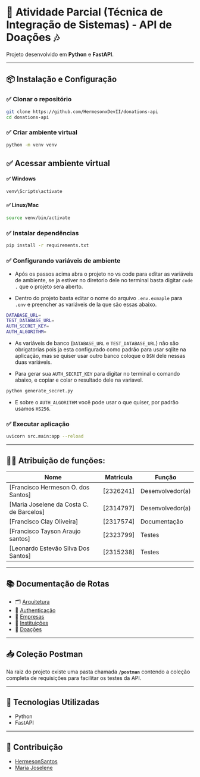 # 🐍 Atividade Parcial (Técnica de Integração de Sistemas) - API de Doações 🎶

Projeto desenvolvido em **Python** e **FastAPI**.

---

## 📦 Instalação e Configuração

### ✅ Clonar o repositório
```bash
git clone https://github.com/HermesonxDevII/donations-api
cd donations-api
```

### ✅ Criar ambiente virtual
```bash
python -m venv venv
```

## ✅ Acessar ambiente virtual

#### ✅ Windows
```bash
venv\Scripts\activate
```

#### ✅ Linux/Mac
```bash
source venv/bin/activate
```

### ✅ Instalar dependências
```bash
pip install -r requirements.txt
```

### ✅ Configurando variáveis de ambiente

- Após os passos acima abra o projeto no vs code para editar as variáveis de ambiente, se ja estiver no diretorio dele no terminal basta digitar `code .` que o projeto sera aberto.

- Dentro do projeto basta editar o nome do arquivo `.env.exmaple` para `.env` e preencher as variáveis de la que são essas abaixo.

```bash
DATABASE_URL=
TEST_DATABASE_URL=
AUTH_SECRET_KEY=
AUTH_ALGORITHM=
```

- As variáveis de banco (`DATABASE_URL` e `TEST_DATABASE_URL`) não são obrigatorias pois ja esta configurado como padrão para usar sqlite na aplicação, mas se quiser usar outro banco coloque o `DSN` dele nessas duas variáveis.

- Para gerar sua `AUTH_SECRET_KEY` para digitar no terminal o comando abaixo, e copiar e colar o resultado dele na variavel.

```bash
python generate_secret.py
```

- E sobre o `AUTH_ALGORITHM` você pode usar o que quiser, por padrão usamos `HS256`.

### ✅ Executar aplicação
```bash
uvicorn src.main:app --reload
```

---

## 👩‍💻 Atribuição de funções:
| Nome                                     | Matricula  | Função                     |
| ---------------------------------------- | ---------- | -------------------------- |
| [Francisco Hermeson O. dos Santos]       | [2326241]  | Desenvolvedor(a)           |
| [Maria Joselene da Costa C. de Barcelos] | [2314797]  | Desenvolvedor(a)           |
| [Francisco Clay Oliveira]                | [2317574]  | Documentação               | 
| [Francisco Tayson Araujo santos]         | [2323799]  | Testes                     | 
| [Leonardo Estevão Silva Dos Santos]      | [2315238]  | Testes                     | 

---

## 📚 Documentação de Rotas
- 🗂️ [Arquitetura](docs/architecture.md)
- 🔐 [Authenticação](docs/authentication.md)
- 🏢 [Empresas](docs/companies.md)
- 🏫 [Instituições](docs/institutions.md)
- 🎁 [Doações](docs/donations.md)

---

## 📥 Coleção Postman

Na raiz do projeto existe uma pasta chamada **`/postman`** contendo a coleção completa de requisições para facilitar os testes da API.

---

## 🐳 Tecnologias Utilizadas

- Python
- FastAPI

---

## 🤝 Contribuição
- [HermesonSantos](https://github.com/HermesonxDevII)
- [Maria Joselene](https://github.com/j0selene)